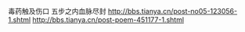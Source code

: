 毒药触及伤口 五步之内血脉尽封
http://bbs.tianya.cn/post-no05-123056-1.shtml
http://bbs.tianya.cn/post-poem-451177-1.shtml
